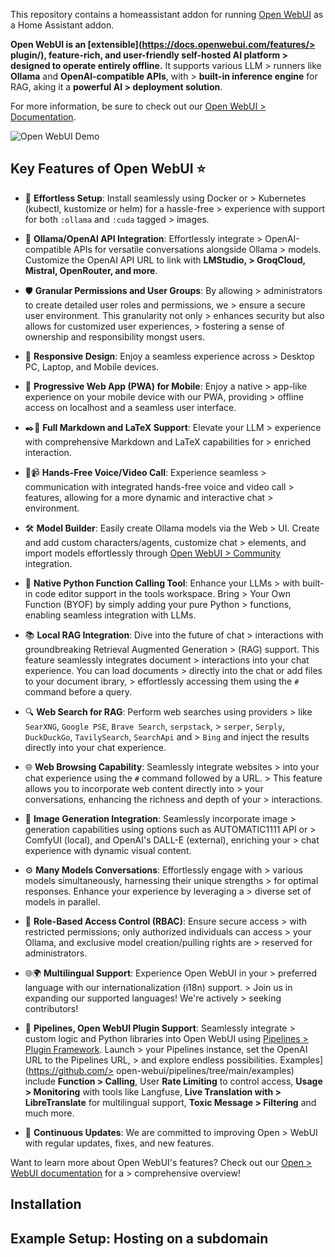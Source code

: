 This repository contains a homeassistant addon for running [Open WebUI](https://github.com/open-webui/open-webui/tree/main) as a Home Assistant addon.

 **Open WebUI is an [extensible](https://docs.openwebui.com/features/> plugin/), feature-rich, and user-friendly self-hosted AI platform > designed to operate entirely offline.** It supports various LLM > runners like **Ollama** and **OpenAI-compatible APIs**, with > **built-in inference engine** for RAG, aking it a **powerful AI > deployment solution**.
 
 For more information, be sure to check out our [Open WebUI > Documentation](https://docs.openwebui.com/).
 
 ![Open WebUI Demo](https://raw.githubusercontent.com/open-webui/open-webui/main/demo.gif)
 
 ## Key Features of Open WebUI ⭐
 
 - 🚀 **Effortless Setup**: Install seamlessly using Docker or > Kubernetes (kubectl, kustomize or helm) for a hassle-free > experience with support for both `:ollama` and `:cuda` tagged > images.
 
 - 🤝 **Ollama/OpenAI API Integration**: Effortlessly integrate > OpenAI-compatible APIs for versatile conversations alongside Ollama > models. Customize the OpenAI API URL to link with **LMStudio, > GroqCloud, Mistral, OpenRouter, and more**.
 
 - 🛡️ **Granular Permissions and User Groups**: By allowing > administrators to create detailed user roles and permissions, we > ensure a secure user environment. This granularity not only > enhances security but also allows for customized user experiences, > fostering a sense of ownership and responsibility mongst users.
 
 - 📱 **Responsive Design**: Enjoy a seamless experience across > Desktop PC, Laptop, and Mobile devices.
 
 - 📱 **Progressive Web App (PWA) for Mobile**: Enjoy a native > app-like experience on your mobile device with our PWA, providing > offline access on localhost and a seamless user interface.
 
 - ✒️🔢 **Full Markdown and LaTeX Support**: Elevate your LLM > experience with comprehensive Markdown and LaTeX capabilities for > enriched interaction.
 
 - 🎤📹 **Hands-Free Voice/Video Call**: Experience seamless > communication with integrated hands-free voice and video call > features, allowing for a more dynamic and interactive chat > environment.
 
 - 🛠️ **Model Builder**: Easily create Ollama models via the Web > UI. Create and add custom characters/agents, customize chat > elements, and import models effortlessly through [Open WebUI > Community](https://openwebui.com/) integration.
 
 - 🐍 **Native Python Function Calling Tool**: Enhance your LLMs > with built-in code editor support in the tools workspace. Bring > Your Own Function (BYOF) by simply adding your pure Python > functions, enabling seamless integration with LLMs.
 
 - 📚 **Local RAG Integration**: Dive into the future of chat > interactions with groundbreaking Retrieval Augmented Generation > (RAG) support. This feature seamlessly integrates document > interactions into your chat experience. You can load documents > directly into the chat or add files to your document ibrary, > effortlessly accessing them using the `#` command before a query.
 
 - 🔍 **Web Search for RAG**: Perform web searches using providers > like `SearXNG`, `Google PSE`, `Brave Search`, `serpstack`, > `serper`, `Serply`, `DuckDuckGo`, `TavilySearch`, `SearchApi` and > `Bing` and inject the results directly into your chat experience.
 
 - 🌐 **Web Browsing Capability**: Seamlessly integrate websites > into your chat experience using the `#` command followed by a URL. > This feature allows you to incorporate web content directly into > your conversations, enhancing the richness and depth of your > interactions.
 
 - 🎨 **Image Generation Integration**: Seamlessly incorporate image > generation capabilities using options such as AUTOMATIC1111 API or > ComfyUI (local), and OpenAI's DALL-E (external), enriching your > chat experience with dynamic visual content.
 
 - ⚙️ **Many Models Conversations**: Effortlessly engage with > various models simultaneously, harnessing their unique strengths > for optimal responses. Enhance your experience by leveraging a > diverse set of models in parallel.
 
 - 🔐 **Role-Based Access Control (RBAC)**: Ensure secure access > with restricted permissions; only authorized individuals can access > your Ollama, and exclusive model creation/pulling rights are > reserved for administrators.
 
 - 🌐🌍 **Multilingual Support**: Experience Open WebUI in your > preferred language with our internationalization (i18n) support. > Join us in expanding our supported languages! We're actively > seeking contributors!
 
 - 🧩 **Pipelines, Open WebUI Plugin Support**: Seamlessly integrate > custom logic and Python libraries into Open WebUI using [Pipelines > Plugin Framework](https://github.com/open-webui/pipelines). Launch > your Pipelines instance, set the OpenAI URL to the Pipelines URL, > and explore endless possibilities. Examples](https://github.com/> open-webui/pipelines/tree/main/examples) include **Function > Calling**, User **Rate Limiting** to control access, **Usage > Monitoring** with tools like Langfuse, **Live Translation with > LibreTranslate** for multilingual support, **Toxic Message > Filtering** and much more.
 
 - 🌟 **Continuous Updates**: We are committed to improving Open > WebUI with regular updates, fixes, and new features.
 
 Want to learn more about Open WebUI's features? Check out our [Open > WebUI documentation](https://docs.openwebui.com/features) for a > comprehensive overview!

## Installation

## Example Setup: Hosting on a subdomain

